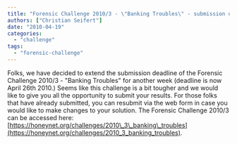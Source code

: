 ```yaml
---
title: "Forensic Challenge 2010/3 - \"Banking Troubles\" - submission deadline extended to Monday, 26th of April 2010"
authors: ["Christian Seifert"]
date: "2010-04-19"
categories: 
  - "challenge"
tags:
  - "forensic-challenge"
---
```


Folks, we have decided to extend the submission deadline of the Forensic Challenge 2010/3 - "Banking Troubles" for another week (deadline is now April 26th 2010.) Seems like this challenge is a bit tougher and we would like to give you all the opportunity to submit your results. For those folks that have already submitted, you can resubmit via the web form in case you would like to make changes to your solution. The Forensic Challenge 2010/3 can be accessed here: [https://honeynet.org/challenges/2010\_3\_banking\_troubles](https://honeynet.org/challenges/2010_3_banking_troubles).
